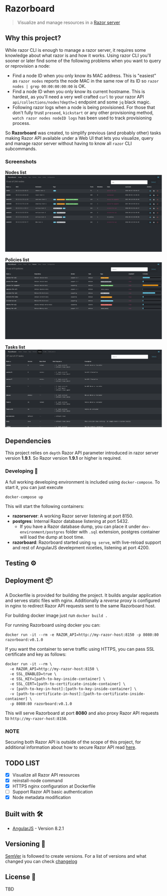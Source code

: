 # Razorboard

> Visualize and manage resources in a [Razor server](https://github.com/puppetlabs/razor-server)

## Why this project?

While razor CLI is enough to manage a razor server, it requires some knowledge about what razor is and
how it works. Using razor CLI you'll sooner or later find some of the following problems when you want
to query or reprovision a node:
- Find a node ID when you only know its MAC address. This is "easiest" as `razor nodes` reports the node MAC in the same row of its ID
 so `razor nodes | grep 00:00:00:00:00` is OK.
- Find a node ID when you only know its current hostname. This is hardest, as you'll need a very well crafted `curl` to your razor
 API `api/collections/nodes?depth=1` endpoint and some `jq` black magic.
- Following razor logs when a node is being provisioned. For those that don't fully trust `preseed`, `kickstart` or any other provisioning
 method, `watch razor nodes nodeID logs` has been used to track provisioning process.

So **Razorboard** was created, to simplify previous (and probably other) tasks making Razor API available under a Web UI
that lets you visualize, query and manage razor server without having to know all `razor` CLI subcommands.

### Screenshots

**Nodes list**
![nodes-list](./screenshots/nodes.png)

**Policies list**
![policies-list](./screenshots/policies.png)

**Tasks list**
![tasks-list](./screenshots/tasks.png)

## Dependencies

This project relies on `depth` Razor API parameter introduced in razor server version **1.9.1**. So
Razor version **1.9.1** or higher is required.

### Developing 🔧

A full working developing environment is included using `docker-compose`. To start it, you can just execute

```
docker-compose up
```

This will start the following containers:

- **razorserver**: A working Razor server listening at port 8150.
- **postgres**: Internal Razor database listening at port 5432.
  - If you have a Razor database dump, you can place it under `dev-environment/postgres` folder with `.sql` extension,
   postgres container will load the dump at boot time.
- **razorboard**: Razorboard started using `ng serve`, with live-reload support and rest of AngularJS develepment niceties,
 listening at port 4200.

## Testing ⚙️


## Deployment 📦

A Dockerfile is provided for building the project. It builds angular application and serves
static files with nginx. Additionally a *reverse proxy* is configured in nginx to redirect Razor
API requests sent to the same Razorboard host.

For building docker image just run `docker build .`

For running Razorboard using docker you can:

```
docker run -it --rm -e RAZOR_API=http://my-razor-host:8150 -p 8080:80 razorboard:v0.1.0
```

If you want the container to serve traffic using HTTPS, you can pass SSL certificate and key as follows:

```
docker run -it --rm \
  -e RAZOR_API=http://my-razor-host:8150 \
  -e SSL_ENABLED=true \
  -e SSL_KEY=[path-to-key-inside-container] \
  -e SSL_CERT=[path-to-certificate-inside-container] \
  -v [path-to-key-in-host]:[path-to-key-inside-container] \
  -v [path-to-certificate-in-host]:[path-to-certificate-inside-container] \
  -p 8080:80 razorboard:v0.1.0
```

This will serve Razorboard at port **8080** and also proxy Razor API requests to `http://my-razor-host:8150`.

### NOTE

Securing both Razor API is outside of the scope of this project, for additional information about how to
secure Razor API read [here](https://github.com/puppetlabs/razor-server/wiki/Securing-the-server).

## TODO LIST

* [X] Visualize all Razor API resources
* [X] reinstall-node command
* [X] HTTPS nginx configuration at Dockerfile
* [ ] Support Razor API basic authentication
* [X] Node metadata modification

## Built with 🛠️

* [AngularJS](https://angularjs.org/) - Version 8.2.1

## Versioning 📌

[SemVer](http://semver.org/) is followed to create versions.
For a list of versions and what changed you can check [changelog](./CHANGELOG.md)

## License 📄

TBD
